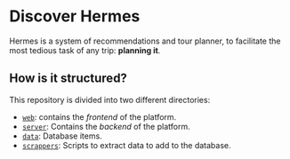 # Discover Hermes

Hermes is a system of recommendations and tour planner, to facilitate the most tedious task of any trip: **planning it**.

## How is it structured?

This repository is divided into two different directories:

- [`web`](web/): contains the _frontend_ of the platform.
- [`server`](server/): Contains the _backend_ of the platform.
- [`data`](data/): Database items.
- [`scrappers`](scrappers/): Scripts to extract data to add to the database.